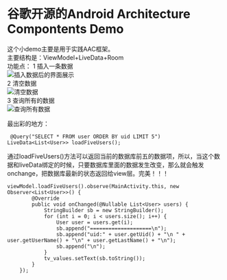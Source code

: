 # 谷歌开源的Android Architecture Compontents Demo
这个小demo主要是用于实践AAC框架。  
主要结构是：ViewModel+LiveData+Room  
功能点：
1 插入一条数据  
![插入数据后的界面展示](https://i.imgur.com/o1aZp84.png)  
2 清空数据  
![清空数据](https://i.imgur.com/V3hTZ4V.png)  
3 查询所有的数据  
![查询所有数据](https://i.imgur.com/SDpHzFn.png)  

最出彩的地方：  

     @Query("SELECT * FROM user ORDER BY uid LIMIT 5")  
    LiveData<List<User>> loadFiveUsers();

通过loadFiveUsers()方法可以返回当前的数据库前五的数据项，所以，当这个数据和liveData绑定的时候，只要数据库里面的数据发生改变，那么就会触发onchange，把数据库最新的状态返回给view层。完美！！！  

    viewModel.loadFiveUsers().observe(MainActivity.this, new Observer<List<User>>() {
            @Override
            public void onChanged(@Nullable List<User> users) {
                StringBuilder sb = new StringBuilder();
                for (int i = 0; i < users.size(); i++) {
                    User user = users.get(i);
                    sb.append("====================\n");
                    sb.append("uid:" + user.getUid() + "\n " + user.getUserName() + "\n" + user.getLastName() + "\n");
                    sb.append("\n");
                }
                tv_values.setText(sb.toString());
            }
        });  

